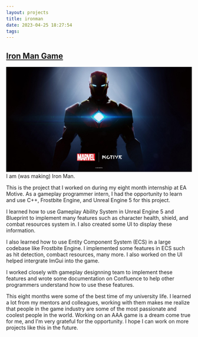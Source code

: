 ```yaml
---
layout: projects
title: ironman
date: 2023-04-25 18:27:54
tags:
---
```


## [Iron Man Game](#iron-man-game) 
![Iron Man Game Key Art](/images/IronMan.jpg)
I am (was making) Iron Man.

This is the project that I worked on during my eight month internship at EA Motive. As a gameplay programmer intern, I had the opportunity to learn and use C++, Frostbite Engine, and Unreal Engine 5 for this project. 

I learned how to use Gameplay Ability System in Unreal Engine 5 and Blueprint to implement many features such as character health, shield, and combat resources system in. I also created some UI to display these information.

I also learned how to use Entity Component System (ECS) in a large codebase like Frostbite Engine. I implemented some features in ECS such as hit detection, combact resources, many more. I also worked on the UI helped intergrate ImGui into the game. 

I worked closely with gameplay designning team to implement these features and wrote some documentation on Confluence to help other programmers understand how to use these features.

This eight months were some of the best time of my university life. I learned a lot from my mentors and colleagues, working with them makes me realize that people in the game industry are some of the most passionate and coolest people in the world. Working on an AAA game is a dream come true for me, and I'm very grateful for the opportunity. I hope I can work on more projects like this in the future.